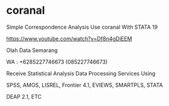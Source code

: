 # coranal
Simple Correspondence Analysis Use coranal With STATA 19

https://www.youtube.com/watch?v=Df8n4gDiEEM

Olah Data Semarang

WA : +6285227746673 (085227746673)

Receive Statistical Analysis Data Processing Services Using

SPSS, AMOS, LISREL, Frontier 4.1, EVIEWS, SMARTPLS, STATA

DEAP 2.1, ETC
